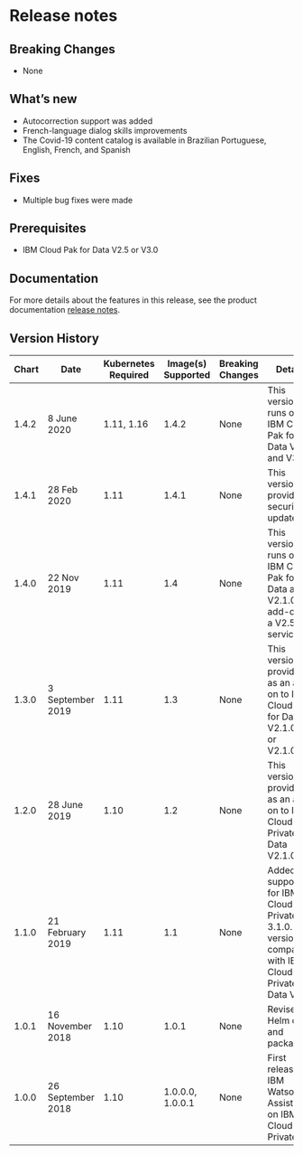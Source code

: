 # Release notes

## Breaking Changes

- None

## What’s new

- Autocorrection support was added
- French-language dialog skills improvements
- The Covid-19 content catalog is available in Brazilian Portuguese, English, French, and Spanish

## Fixes

- Multiple bug fixes were made

## Prerequisites

- IBM Cloud Pak for Data V2.5 or V3.0

## Documentation
For more details about the features in this release, see the product documentation [release notes](https://cloud.ibm.com/docs/services/assistant-data?topic=assistant-data-release-notes).

## Version History
| Chart | Date | Kubernetes Required | Image(s) Supported | Breaking Changes | Details |
| ----- | ---- | ------------ | ------------------ | ---------------- | ------- |
| 1.4.2 | 8 June 2020 | 1.11, 1.16 | 1.4.2 | None | This version runs on IBM Cloud Pak for Data V2.5 and V3.0. |
| 1.4.1 | 28 Feb 2020 | 1.11 | 1.4.1 | None | This version provides security updates. |
| 1.4.0 | 22 Nov 2019 | 1.11 | 1.4 | None | This version runs on IBM Cloud Pak for Data as a V2.1.0.2 add-on or a V2.5 service. |
| 1.3.0 | 3 September 2019 | 1.11 | 1.3 | None | This version is provided as an add-on to IBM Cloud Pak for Data V2.1.0.1 or V2.1.0.2. |
| 1.2.0 | 28 June 2019    | 1.10 | 1.2 | None | This version is provided as an add-on to I​BM Cloud Private for Data V2.1.0.0. |
| 1.1.0 | 21 February 2019    | 1.11 | 1.1 | None | Added support for I​BM Cloud Private 3.1.0. This version is compatible with I​BM Cloud Private for Data V1.2. |
| 1.0.1 | 16 November 2018    | 1.10 | 1.0.1 | None | Revised Helm chart and packaging. |
| 1.0.0 | 26 September 2018   | 1.10 | 1.0.0.0, 1.0.0.1 | None | First release of IBM Watson Assistant on I​BM Cloud Private. |
